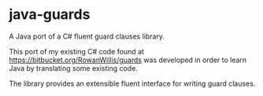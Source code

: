 # java-guards
A Java port of a C# fluent guard clauses library.

This port of my existing C# code found at https://bitbucket.org/RowanWillis/guards was developed in order to learn Java by translating some existing code.

The library provides an extensible fluent interface for writing guard clauses.
